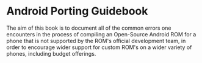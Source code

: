 Android Porting Guidebook
=========================
The aim of this book is to document all of the common errors one encounters in
the process of compiling an Open-Source Android ROM for a phone that is not
supported by the ROM's official development team, in order to encourage wider
support for custom ROM's on a wider variety of phones, including budget 
offerings.
